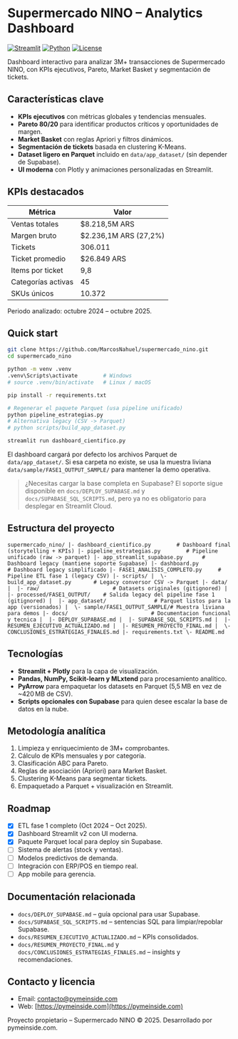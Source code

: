 # Supermercado NINO – Analytics Dashboard

[![Streamlit](https://img.shields.io/badge/Streamlit-FF4B4B?style=for-the-badge&logo=Streamlit&logoColor=white)](https://streamlit.io/)
[![Python](https://img.shields.io/badge/Python-3.10+-3776AB?style=for-the-badge&logo=python&logoColor=white)](https://www.python.org/)
[![License](https://img.shields.io/badge/License-MIT-yellow.svg?style=for-the-badge)](LICENSE)

Dashboard interactivo para analizar 3M+ transacciones de Supermercado NINO, con KPIs ejecutivos, Pareto, Market Basket y segmentación de tickets.

## Características clave

- **KPIs ejecutivos** con métricas globales y tendencias mensuales.
- **Pareto 80/20** para identificar productos críticos y oportunidades de margen.
- **Market Basket** con reglas Apriori y filtros dinámicos.
- **Segmentación de tickets** basada en clustering K-Means.
- **Dataset ligero en Parquet** incluido en `data/app_dataset/` (sin depender de Supabase).
- **UI moderna** con Plotly y animaciones personalizadas en Streamlit.

## KPIs destacados

| Métrica | Valor |
| --- | --- |
| Ventas totales | $8.218,5M ARS |
| Margen bruto | $2.236,1M ARS (27,2%) |
| Tickets | 306.011 |
| Ticket promedio | $26.849 ARS |
| Items por ticket | 9,8 |
| Categorías activas | 45 |
| SKUs únicos | 10.372 |

Periodo analizado: octubre 2024 – octubre 2025.

## Quick start

```bash
git clone https://github.com/MarcosNahuel/supermercado_nino.git
cd supermercado_nino

python -m venv .venv
.venv\Scripts\activate        # Windows
# source .venv/bin/activate   # Linux / macOS

pip install -r requirements.txt

# Regenerar el paquete Parquet (usa pipeline unificado)
python pipeline_estrategias.py
# Alternativa legacy (CSV -> Parquet)
# python scripts/build_app_dataset.py

streamlit run dashboard_cientifico.py
```

El dashboard cargará por defecto los archivos Parquet de `data/app_dataset/`. Si esa carpeta no existe, se usa la muestra liviana `data/sample/FASE1_OUTPUT_SAMPLE/` para mantener la demo operativa.

> ¿Necesitas cargar la base completa en Supabase? El soporte sigue disponible en `docs/DEPLOY_SUPABASE.md` y `docs/SUPABASE_SQL_SCRIPTS.md`, pero ya no es obligatorio para desplegar en Streamlit Cloud.

## Estructura del proyecto

`
supermercado_nino/
|- dashboard_cientifico.py        # Dashboard final (storytelling + KPIs)
|- pipeline_estrategias.py        # Pipeline unificado (raw -> parquet)
|- app_streamlit_supabase.py      # Dashboard legacy (mantiene soporte Supabase)
|- dashboard.py                   # Dashboard legacy simplificado
|- FASE1_ANALISIS_COMPLETO.py     # Pipeline ETL fase 1 (legacy CSV)
|- scripts/
|  \- build_app_dataset.py       # Legacy conversor CSV -> Parquet
|- data/
|  |- raw/                       # Datasets originales (gitignored)
|  |- processed/FASE1_OUTPUT/    # Salida legacy del pipeline fase 1 (gitignored)
|  |- app_dataset/               # Parquet listos para la app (versionados)
|  \- sample/FASE1_OUTPUT_SAMPLE/# Muestra liviana para demos
|- docs/                          # Documentacion funcional y tecnica
|  |- DEPLOY_SUPABASE.md
|  |- SUPABASE_SQL_SCRIPTS.md
|  |- RESUMEN_EJECUTIVO_ACTUALIZADO.md
|  |- RESUMEN_PROYECTO_FINAL.md
|  \- CONCLUSIONES_ESTRATEGIAS_FINALES.md
|- requirements.txt
\- README.md
`

## Tecnologías

- **Streamlit + Plotly** para la capa de visualización.
- **Pandas, NumPy, Scikit-learn y MLxtend** para procesamiento analítico.
- **PyArrow** para empaquetar los datasets en Parquet (5,5 MB en vez de ~420 MB de CSV).
- **Scripts opcionales con Supabase** para quien desee escalar la base de datos en la nube.

## Metodología analítica

1. Limpieza y enriquecimiento de 3M+ comprobantes.
2. Cálculo de KPIs mensuales y por categoría.
3. Clasificación ABC para Pareto.
4. Reglas de asociación (Apriori) para Market Basket.
5. Clustering K-Means para segmentar tickets.
6. Empaquetado a Parquet + visualización en Streamlit.

## Roadmap

- [x] ETL fase 1 completo (Oct 2024 – Oct 2025).
- [x] Dashboard Streamlit v2 con UI moderna.
- [x] Paquete Parquet local para deploy sin Supabase.
- [ ] Sistema de alertas (stock y ventas).
- [ ] Modelos predictivos de demanda.
- [ ] Integración con ERP/POS en tiempo real.
- [ ] App mobile para gerencia.

## Documentación relacionada

- `docs/DEPLOY_SUPABASE.md` – guía opcional para usar Supabase.
- `docs/SUPABASE_SQL_SCRIPTS.md` – sentencias SQL para limpiar/repoblar Supabase.
- `docs/RESUMEN_EJECUTIVO_ACTUALIZADO.md` – KPIs consolidados.
- `docs/RESUMEN_PROYECTO_FINAL.md` y `docs/CONCLUSIONES_ESTRATEGIAS_FINALES.md` – insights y recomendaciones.

## Contacto y licencia

- Email: contacto@pymeinside.com
- Web: [https://pymeinside.com](https://pymeinside.com)

Proyecto propietario – Supermercado NINO © 2025. Desarrollado por pymeinside.com.
